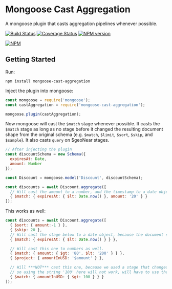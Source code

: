 # Mongoose Cast Aggregation

A mongoose plugin that casts aggregation pipelines whenever possible.

[![Build Status](https://travis-ci.org/AbdelrahmanHafez/mongoose-cast-aggregation.svg?branch=master)](https://travis-ci.org/AbdelrahmanHafez/mongoose-cast-aggregation)
[![Coverage Status](https://coveralls.io/repos/github/AbdelrahmanHafez/mongoose-cast-aggregation/badge.svg?branch=master)](https://coveralls.io/github/AbdelrahmanHafez/mongoose-cast-aggregation?branch=master)
[![NPM version](https://badge.fury.io/js/mongoose-cast-aggregation.svg)](http://badge.fury.io/js/mongoose-cast-aggregation)

[![NPM](https://nodei.co/npm/mongoose-cast-aggregation.png)](https://nodei.co/npm/mongoose-cast-aggregation/)

## Getting Started


Run:
```
npm install mongoose-cast-aggregation
```

Inject the plugin into mongoose:
```js
const mongoose = require('mongoose');
const castAggregation = require('mongoose-cast-aggregation');

mongoose.plugin(castAggregation); 
```


Now mongoose will cast the `$match` stage whenever possible. It casts the `$match` stage as long as no stage before it changed the resulting document shape from the original schema (e.g. `$match`, `$limit`, `$sort`, `$skip`, and `$sample`). It also casts `query` on $geoNear stages.
```js
// After injecting the plugin
const discountSchema = new Schema({
  expiresAt: Date,
  amount: Number
});

const Discount = mongoose.model('Discount', discountSchema);

const discounts = await Discount.aggregate([
  // Will cast the amount to a number, and the timestamp to a date object
  { $match: { expiresAt: { $lt: Date.now() }, amount: '20' } }
]);
```

This works as well:

```js
const discounts = await Discount.aggregate([
  { $sort: { amount:-1 } },
  { $skip: 20 },
  // Will cast the stage below to a date object, because the document shape hasn't changed yet.
  { $match: { expiresAt: { $lt: Date.now() } } },

  // Will cast this one to numbers as well.
  { $match: { amount: { $gt: '80', $lt: '200' } } },
  { $project: { amountInUSD: '$amount' } },

  // Will ***NOT*** cast this one, because we used a stage that changed the shape of the document.
  // so using the string '100' here will not work, will have to use the correct type of number in order to get results.
  { $match: { amountInUSD: { $gt: 100 } } }
]);
```